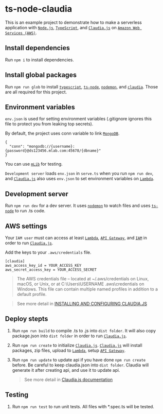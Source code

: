 # ts-node-claudia

This is an example project to demonstrate how to make a serverless application with [`Node.js`](https://nodejs.org/en/), [`TypeScript`](https://www.typescriptlang.org/), and [`Claudia.js`](https://github.com/claudiajs/claudia) on [`Amazon Web Services (AWS)`](https://aws.amazon.com/).

## Install dependencies

Run `npm i` to install dependencies.

## Install global packages

Run `npm run glob` to install [`typescript`](https://www.typescriptlang.org/), [`ts-node`](https://github.com/TypeStrong/ts-node), [`nodemon`](https://github.com/remy/nodemon), and [`claudia`](https://github.com/claudiajs/claudia). Those are all required for this project.

## Environment variables

`env.json` is used for setting environment variables (.gitignore ignores this file to protect you from leaking top secrets).

By default, the project uses conn variable to link [`MongoDB`](https://www.mongodb.com/).

```
{
  "conn": "mongodb://{username}:{password}@ds123456.mlab.com:45678/{dbname}"
}
```

You can use [`mLib`](https://mlab.com/) for testing.

`Development server` loads `env.json` in `serve.ts` when you run `npm run dev`, and [`Claudia.js`](https://github.com/claudiajs/claudia) also uses `env.json` to set environment variables on [`Lambda`](http://docs.aws.amazon.com/lambda/latest/dg/welcome.html).

## Development server

Run `npm run dev` for a dev server. It uses [`nodemon`](https://github.com/remy/nodemon) to watch files and uses [`ts-node`](https://github.com/TypeStrong/ts-node) to run .ts code.

## AWS settings

Your `IAM user` must can access at least [`Lambda`](http://docs.aws.amazon.com/lambda/latest/dg/welcome.html), [`API Gateway`](http://docs.aws.amazon.com/apigateway/latest/developerguide/welcome.html), and [`IAM`](http://docs.aws.amazon.com/IAM/latest/UserGuide/introduction.html) in order to run [`Claudia.js`](https://github.com/claudiajs/claudia).

Add the keys to your `.aws/credentials` file.

```
[claudia]
aws_access_key_id = YOUR_ACCESS_KEY
aws_secret_access_key = YOUR_ACCESS_SECRET
```

> The AWS credentials file – located at ~/.aws/credentials on Linux, macOS, or Unix, or at C:\Users\USERNAME \.aws\credentials on Windows. This file can contain multiple named profiles in addition to a default profile.

> See more detail in [INSTALLING AND CONFIGURING CLAUDIA.JS](https://claudiajs.com/tutorials/installing.html#configuring-access-credentials)

## Deploy stepts

1. Run `npm run build` to compile .ts to .js into `dist folder`. It will also copy package.json into `dist folder` in order to run [`Claudia.js`](https://github.com/claudiajs/claudia).

2. Run `npm run create` to initialize [`Claudia.js`](https://github.com/claudiajs/claudia). [`Claudia.js`](https://github.com/claudiajs/claudia) will install packages, zip files, upload to [`Lambda`](http://docs.aws.amazon.com/lambda/latest/dg/welcome.html), setup [`API Gateway`](http://docs.aws.amazon.com/apigateway/latest/developerguide/welcome.html).

3. Run `npm run update` to update api if you have done `npm run create` before. Be careful to keep claudia.json into `dist folder`. Claudia will generate it after creating api, and use it to update api.

   > See more detail in  [Claudia.js documentation](https://github.com/claudiajs/claudia/tree/master/docs)

## Testing

1. Run `npm run test` to run unit tests. All files with *.spec.ts will be tested.
